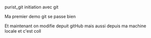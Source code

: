  purist_git
initiation avec git

Ma premier demo git se passe bien

Et maintenant on modifie depuit gitHub
mais aussi depuis ma machine locale et c'est coll

